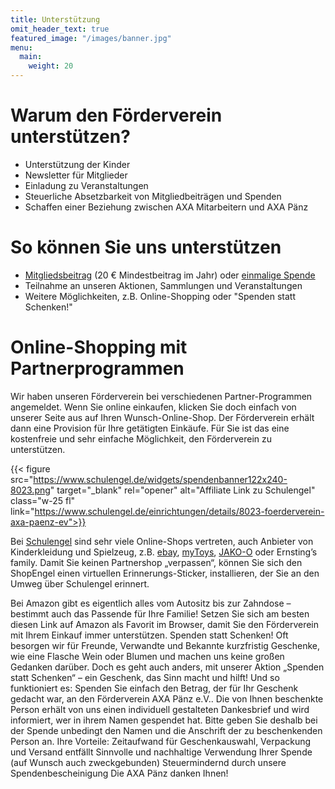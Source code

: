 ```yaml
---
title: Unterstützung
omit_header_text: true
featured_image: "/images/banner.jpg"
menu:
  main:
    weight: 20
---
```


# Warum den Förderverein unterstützen?

- Unterstützung der Kinder
- Newsletter für Mitglieder
- Einladung zu Veranstaltungen
- Steuerliche Absetzbarkeit von Mitgliedbeiträgen und Spenden
- Schaffen einer Beziehung zwischen AXA Mitarbeitern und AXA Pänz

# So können Sie uns unterstützen

- [Mitgliedsbeitrag](Beitrittserklaerung_Foerderverein_AXA.pdf) (20 € Mindestbeitrag im Jahr) oder [einmalige Spende](/Beitrittserklaerung_Foerderverein_AXA-Paenz.pdf)
- Teilnahme an unseren Aktionen, Sammlungen und Veranstaltungen
- Weitere Möglichkeiten, z.B. Online-Shopping oder "Spenden statt Schenken!"

# Online-Shopping mit Partnerprogrammen

Wir haben unseren Förderverein bei verschiedenen Partner-Programmen angemeldet. Wenn Sie online
einkaufen, klicken Sie doch einfach von unserer Seite aus auf Ihren Wunsch-Online-Shop. Der Förderverein
erhält dann eine Provision für Ihre getätigten Einkäufe. Für Sie ist das eine kostenfreie und sehr einfache
Möglichkeit, den Förderverein zu unterstützen.

{{< figure src="https://www.schulengel.de/widgets/spendenbanner122x240-8023.png"
  target="_blank" rel="opener" alt="Affiliate Link zu Schulengel"
  class="w-25 fl"
  link="https://www.schulengel.de/einrichtungen/details/8023-foerderverein-axa-paenz-ev">}}

Bei [Schulengel](https://www.schulengel.de/einrichtungen/details/8023-foerderverein-axa-paenz-ev) sind sehr viele Online-Shops vertreten, auch Anbieter
von Kinderkleidung und Spielzeug, z.B. [ebay](https://www.schulengel.de/shoppen/shop-info/2-ebay), [myToys](https://www.schulengel.de/shoppen/shop-info/16-mytoysde), [JAKO-O](https://www.schulengel.de/shoppen/shop-info/25-jako-o) oder
Ernsting’s family.
Damit Sie keinen Partnershop „verpassen“, können Sie sich den ShopEngel einen virtuellen Erinnerungs-Sticker, installieren, der Sie an den
Umweg über Schulengel erinnert.

Bei Amazon gibt es eigentlich
alles vom Autositz bis zur
Zahndose – bestimmt auch das
Passende für Ihre Familie!
Setzen Sie sich am besten diesen
Link auf Amazon als Favorit im
Browser, damit Sie den
Förderverein mit Ihrem Einkauf
immer unterstützen.
Spenden statt Schenken!
Oft besorgen wir für Freunde, Verwandte und Bekannte kurzfristig Geschenke, wie eine Flasche Wein oder
Blumen und machen uns keine großen Gedanken darüber. Doch es geht auch anders, mit unserer Aktion
„Spenden statt Schenken“ – ein Geschenk, das Sinn macht und hilft!
Und so funktioniert es:
Spenden Sie einfach den Betrag, der für Ihr Geschenk gedacht war, an den Förderverein AXA Pänz e.V.. Die
von Ihnen beschenkte Person erhält von uns einen individuell gestalteten Dankesbrief und wird informiert,
wer in ihrem Namen gespendet hat. Bitte geben Sie deshalb bei der Spende unbedingt den Namen und die
Anschrift der zu beschenkenden Person an.
Ihre Vorteile:
Zeitaufwand für Geschenkauswahl, Verpackung und Versand entfällt
Sinnvolle und nachhaltige Verwendung Ihrer Spende (auf Wunsch auch zweckgebunden)
Steuermindernd durch unsere Spendenbescheinigung
Die AXA Pänz danken Ihnen!
